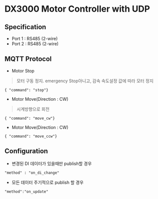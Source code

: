 
# DX3000 Motor Controller with UDP

## Specification
* Port 1 : RS485 (2-wire)
* Port 2 : RS485 (2-wire)

## MQTT Protocol
* Motor Stop
> 모터 구동 정지. emergency Stop아니고, 감속 속도설정 값에 따라 모터 정지
```
{ "command": "stop"}
```

* Motor Move(Direction : CW)
> 시계방향으로 회전
```
{ "command": "move_cw"}
```

* Motor Move(Direction : CW)
```
{ "command": "move_ccw"}
```


## Configuration
* 변경된 DI 데이터가 있을때만 publish할 경우
```
"method" : "on_di_change"
```
* 모든 데이터 주기적으로 publish 할 경우
```
"method":"on_update"
```